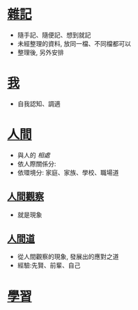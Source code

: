 [雜記](files://./雜記.md)
=============================
+ 隨手記、隨便記、想到就記
+ 未經整理的資料, 放同一檔、不同檔都可以
+ 整理後, 另外安排

[我]()
===========================
+ 自我認知、調適

[人間](files://./人間道.md)
============================
+ 與人的 _相處_
+ 依人際關係分:
+ 依環境分: 家庭、家族、學校、職場道

[人間觀察]()
-------------------------
+ 就是現象


[人間道]()
-------------------------
+ 從人間觀察的現象, 發展出的應對之道
+ 經驗:先賢、前輩、自己

[學習](files://學習.md)
==========================
